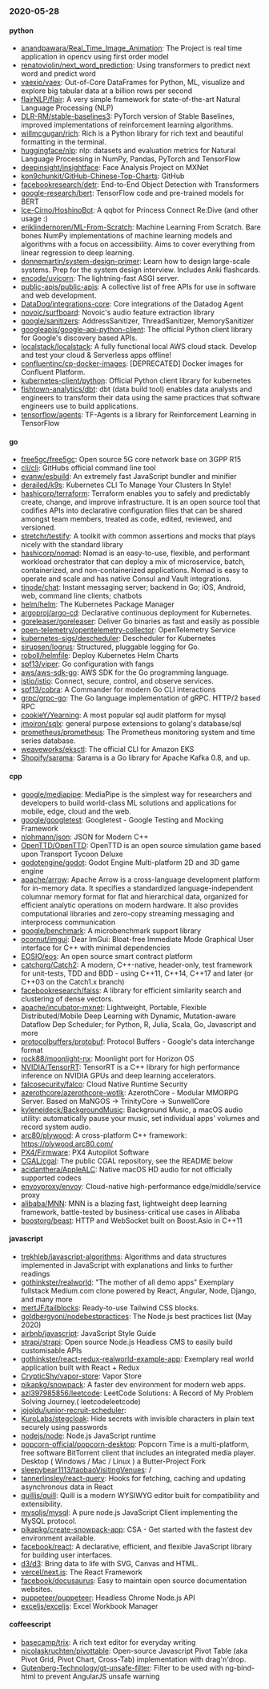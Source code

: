 ### 2020-05-28

#### python
* [anandpawara/Real_Time_Image_Animation](https://github.com/anandpawara/Real_Time_Image_Animation): The Project is real time application in opencv using first order model
* [renatoviolin/next_word_prediction](https://github.com/renatoviolin/next_word_prediction): Using transformers to predict next word and predict <mask> word
* [vaexio/vaex](https://github.com/vaexio/vaex): Out-of-Core DataFrames for Python, ML, visualize and explore big tabular data at a billion rows per second 
* [flairNLP/flair](https://github.com/flairNLP/flair): A very simple framework for state-of-the-art Natural Language Processing (NLP)
* [DLR-RM/stable-baselines3](https://github.com/DLR-RM/stable-baselines3): PyTorch version of Stable Baselines, improved implementations of reinforcement learning algorithms.
* [willmcgugan/rich](https://github.com/willmcgugan/rich): Rich is a Python library for rich text and beautiful formatting in the terminal.
* [huggingface/nlp](https://github.com/huggingface/nlp):  nlp: datasets and evaluation metrics for Natural Language Processing in NumPy, Pandas, PyTorch and TensorFlow
* [deepinsight/insightface](https://github.com/deepinsight/insightface): Face Analysis Project on MXNet
* [kon9chunkit/GitHub-Chinese-Top-Charts](https://github.com/kon9chunkit/GitHub-Chinese-Top-Charts):  GitHub
* [facebookresearch/detr](https://github.com/facebookresearch/detr): End-to-End Object Detection with Transformers
* [google-research/bert](https://github.com/google-research/bert): TensorFlow code and pre-trained models for BERT
* [Ice-Cirno/HoshinoBot](https://github.com/Ice-Cirno/HoshinoBot): A qqbot for Princess Connect Re:Dive (and other usage :)
* [eriklindernoren/ML-From-Scratch](https://github.com/eriklindernoren/ML-From-Scratch): Machine Learning From Scratch. Bare bones NumPy implementations of machine learning models and algorithms with a focus on accessibility. Aims to cover everything from linear regression to deep learning.
* [donnemartin/system-design-primer](https://github.com/donnemartin/system-design-primer): Learn how to design large-scale systems. Prep for the system design interview. Includes Anki flashcards.
* [encode/uvicorn](https://github.com/encode/uvicorn): The lightning-fast ASGI server. 
* [public-apis/public-apis](https://github.com/public-apis/public-apis): A collective list of free APIs for use in software and web development.
* [DataDog/integrations-core](https://github.com/DataDog/integrations-core): Core integrations of the Datadog Agent
* [novoic/surfboard](https://github.com/novoic/surfboard): Novoic's audio feature extraction library
* [google/sanitizers](https://github.com/google/sanitizers): AddressSanitizer, ThreadSanitizer, MemorySanitizer
* [googleapis/google-api-python-client](https://github.com/googleapis/google-api-python-client):  The official Python client library for Google's discovery based APIs.
* [localstack/localstack](https://github.com/localstack/localstack):  A fully functional local AWS cloud stack. Develop and test your cloud & Serverless apps offline!
* [confluentinc/cp-docker-images](https://github.com/confluentinc/cp-docker-images): [DEPRECATED] Docker images for Confluent Platform.
* [kubernetes-client/python](https://github.com/kubernetes-client/python): Official Python client library for kubernetes
* [fishtown-analytics/dbt](https://github.com/fishtown-analytics/dbt): dbt (data build tool) enables data analysts and engineers to transform their data using the same practices that software engineers use to build applications.
* [tensorflow/agents](https://github.com/tensorflow/agents): TF-Agents is a library for Reinforcement Learning in TensorFlow

#### go
* [free5gc/free5gc](https://github.com/free5gc/free5gc): Open source 5G core network base on 3GPP R15
* [cli/cli](https://github.com/cli/cli): GitHubs official command line tool
* [evanw/esbuild](https://github.com/evanw/esbuild): An extremely fast JavaScript bundler and minifier
* [derailed/k9s](https://github.com/derailed/k9s):  Kubernetes CLI To Manage Your Clusters In Style!
* [hashicorp/terraform](https://github.com/hashicorp/terraform): Terraform enables you to safely and predictably create, change, and improve infrastructure. It is an open source tool that codifies APIs into declarative configuration files that can be shared amongst team members, treated as code, edited, reviewed, and versioned.
* [stretchr/testify](https://github.com/stretchr/testify): A toolkit with common assertions and mocks that plays nicely with the standard library
* [hashicorp/nomad](https://github.com/hashicorp/nomad): Nomad is an easy-to-use, flexible, and performant workload orchestrator that can deploy a mix of microservice, batch, containerized, and non-containerized applications. Nomad is easy to operate and scale and has native Consul and Vault integrations.
* [tinode/chat](https://github.com/tinode/chat): Instant messaging server; backend in Go; iOS, Android, web, command line clients; chatbots
* [helm/helm](https://github.com/helm/helm): The Kubernetes Package Manager
* [argoproj/argo-cd](https://github.com/argoproj/argo-cd): Declarative continuous deployment for Kubernetes.
* [goreleaser/goreleaser](https://github.com/goreleaser/goreleaser): Deliver Go binaries as fast and easily as possible
* [open-telemetry/opentelemetry-collector](https://github.com/open-telemetry/opentelemetry-collector): OpenTelemetry Service
* [kubernetes-sigs/descheduler](https://github.com/kubernetes-sigs/descheduler): Descheduler for Kubernetes
* [sirupsen/logrus](https://github.com/sirupsen/logrus): Structured, pluggable logging for Go.
* [roboll/helmfile](https://github.com/roboll/helmfile): Deploy Kubernetes Helm Charts
* [spf13/viper](https://github.com/spf13/viper): Go configuration with fangs
* [aws/aws-sdk-go](https://github.com/aws/aws-sdk-go): AWS SDK for the Go programming language.
* [istio/istio](https://github.com/istio/istio): Connect, secure, control, and observe services.
* [spf13/cobra](https://github.com/spf13/cobra): A Commander for modern Go CLI interactions
* [grpc/grpc-go](https://github.com/grpc/grpc-go): The Go language implementation of gRPC. HTTP/2 based RPC
* [cookieY/Yearning](https://github.com/cookieY/Yearning): A most popular sql audit platform for mysql
* [jmoiron/sqlx](https://github.com/jmoiron/sqlx): general purpose extensions to golang's database/sql
* [prometheus/prometheus](https://github.com/prometheus/prometheus): The Prometheus monitoring system and time series database.
* [weaveworks/eksctl](https://github.com/weaveworks/eksctl): The official CLI for Amazon EKS
* [Shopify/sarama](https://github.com/Shopify/sarama): Sarama is a Go library for Apache Kafka 0.8, and up.

#### cpp
* [google/mediapipe](https://github.com/google/mediapipe): MediaPipe is the simplest way for researchers and developers to build world-class ML solutions and applications for mobile, edge, cloud and the web.
* [google/googletest](https://github.com/google/googletest): Googletest - Google Testing and Mocking Framework
* [nlohmann/json](https://github.com/nlohmann/json): JSON for Modern C++
* [OpenTTD/OpenTTD](https://github.com/OpenTTD/OpenTTD): OpenTTD is an open source simulation game based upon Transport Tycoon Deluxe
* [godotengine/godot](https://github.com/godotengine/godot): Godot Engine  Multi-platform 2D and 3D game engine
* [apache/arrow](https://github.com/apache/arrow): Apache Arrow is a cross-language development platform for in-memory data. It specifies a standardized language-independent columnar memory format for flat and hierarchical data, organized for efficient analytic operations on modern hardware. It also provides computational libraries and zero-copy streaming messaging and interprocess communication
* [google/benchmark](https://github.com/google/benchmark): A microbenchmark support library
* [ocornut/imgui](https://github.com/ocornut/imgui): Dear ImGui: Bloat-free Immediate Mode Graphical User interface for C++ with minimal dependencies
* [EOSIO/eos](https://github.com/EOSIO/eos): An open source smart contract platform
* [catchorg/Catch2](https://github.com/catchorg/Catch2): A modern, C++-native, header-only, test framework for unit-tests, TDD and BDD - using C++11, C++14, C++17 and later (or C++03 on the Catch1.x branch)
* [facebookresearch/faiss](https://github.com/facebookresearch/faiss): A library for efficient similarity search and clustering of dense vectors.
* [apache/incubator-mxnet](https://github.com/apache/incubator-mxnet): Lightweight, Portable, Flexible Distributed/Mobile Deep Learning with Dynamic, Mutation-aware Dataflow Dep Scheduler; for Python, R, Julia, Scala, Go, Javascript and more
* [protocolbuffers/protobuf](https://github.com/protocolbuffers/protobuf): Protocol Buffers - Google's data interchange format
* [rock88/moonlight-nx](https://github.com/rock88/moonlight-nx): Moonlight port for Horizon OS
* [NVIDIA/TensorRT](https://github.com/NVIDIA/TensorRT): TensorRT is a C++ library for high performance inference on NVIDIA GPUs and deep learning accelerators.
* [falcosecurity/falco](https://github.com/falcosecurity/falco): Cloud Native Runtime Security
* [azerothcore/azerothcore-wotlk](https://github.com/azerothcore/azerothcore-wotlk): AzerothCore - Modular MMORPG Server. Based on MaNGOS -> TrinityCore -> SunwellCore
* [kyleneideck/BackgroundMusic](https://github.com/kyleneideck/BackgroundMusic): Background Music, a macOS audio utility: automatically pause your music, set individual apps' volumes and record system audio.
* [arc80/plywood](https://github.com/arc80/plywood): A cross-platform C++ framework: https://plywood.arc80.com/
* [PX4/Firmware](https://github.com/PX4/Firmware): PX4 Autopilot Software
* [CGAL/cgal](https://github.com/CGAL/cgal): The public CGAL repository, see the README below
* [acidanthera/AppleALC](https://github.com/acidanthera/AppleALC): Native macOS HD audio for not officially supported codecs
* [envoyproxy/envoy](https://github.com/envoyproxy/envoy): Cloud-native high-performance edge/middle/service proxy
* [alibaba/MNN](https://github.com/alibaba/MNN): MNN is a blazing fast, lightweight deep learning framework, battle-tested by business-critical use cases in Alibaba
* [boostorg/beast](https://github.com/boostorg/beast): HTTP and WebSocket built on Boost.Asio in C++11

#### javascript
* [trekhleb/javascript-algorithms](https://github.com/trekhleb/javascript-algorithms):  Algorithms and data structures implemented in JavaScript with explanations and links to further readings
* [gothinkster/realworld](https://github.com/gothinkster/realworld): "The mother of all demo apps"  Exemplary fullstack Medium.com clone powered by React, Angular, Node, Django, and many more 
* [mertJF/tailblocks](https://github.com/mertJF/tailblocks):  Ready-to-use Tailwind CSS blocks.
* [goldbergyoni/nodebestpractices](https://github.com/goldbergyoni/nodebestpractices):  The Node.js best practices list (May 2020)
* [airbnb/javascript](https://github.com/airbnb/javascript): JavaScript Style Guide
* [strapi/strapi](https://github.com/strapi/strapi):  Open source Node.js Headless CMS to easily build customisable APIs
* [gothinkster/react-redux-realworld-example-app](https://github.com/gothinkster/react-redux-realworld-example-app): Exemplary real world application built with React + Redux
* [CrypticShy/vapor-store](https://github.com/CrypticShy/vapor-store): Vapor Store
* [pikapkg/snowpack](https://github.com/pikapkg/snowpack):  A faster dev environment for modern web apps.
* [azl397985856/leetcode](https://github.com/azl397985856/leetcode): LeetCode Solutions: A Record of My Problem Solving Journey.( leetcodeleetcode)
* [jojoldu/junior-recruit-scheduler](https://github.com/jojoldu/junior-recruit-scheduler):    
* [KuroLabs/stegcloak](https://github.com/KuroLabs/stegcloak): Hide secrets with invisible characters in plain text securely using passwords 
* [nodejs/node](https://github.com/nodejs/node): Node.js JavaScript runtime 
* [popcorn-official/popcorn-desktop](https://github.com/popcorn-official/popcorn-desktop): Popcorn Time is a multi-platform, free software BitTorrent client that includes an integrated media player. Desktop ( Windows / Mac / Linux ) a Butter-Project Fork
* [sleepybear1113/taobaoVisitingVenues](https://github.com/sleepybear1113/taobaoVisitingVenues): /
* [tannerlinsley/react-query](https://github.com/tannerlinsley/react-query):  Hooks for fetching, caching and updating asynchronous data in React
* [quilljs/quill](https://github.com/quilljs/quill): Quill is a modern WYSIWYG editor built for compatibility and extensibility.
* [mysqljs/mysql](https://github.com/mysqljs/mysql): A pure node.js JavaScript Client implementing the MySQL protocol.
* [pikapkg/create-snowpack-app](https://github.com/pikapkg/create-snowpack-app): CSA - Get started with the fastest dev environment available.
* [facebook/react](https://github.com/facebook/react): A declarative, efficient, and flexible JavaScript library for building user interfaces.
* [d3/d3](https://github.com/d3/d3): Bring data to life with SVG, Canvas and HTML. 
* [vercel/next.js](https://github.com/vercel/next.js): The React Framework
* [facebook/docusaurus](https://github.com/facebook/docusaurus): Easy to maintain open source documentation websites.
* [puppeteer/puppeteer](https://github.com/puppeteer/puppeteer): Headless Chrome Node.js API
* [exceljs/exceljs](https://github.com/exceljs/exceljs): Excel Workbook Manager

#### coffeescript
* [basecamp/trix](https://github.com/basecamp/trix): A rich text editor for everyday writing
* [nicolaskruchten/pivottable](https://github.com/nicolaskruchten/pivottable): Open-source Javascript Pivot Table (aka Pivot Grid, Pivot Chart, Cross-Tab) implementation with drag'n'drop.
* [Gutenberg-Technology/gt-unsafe-filter](https://github.com/Gutenberg-Technology/gt-unsafe-filter): Filter to be used with ng-bind-html to prevent AngularJS unsafe warning
